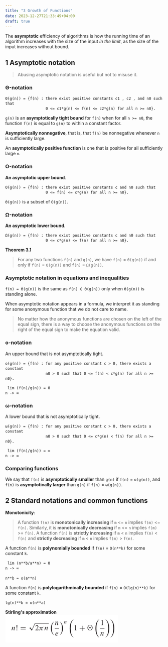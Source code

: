 ```yaml
---
title: "3 Growth of Functions"
date: 2023-12-27T21:33:49+04:00
draft: true
---
```


The **asymptotic** efficiency of algorithms is how the running time of an algorithm increases
with the size of the input _in the limit_, as the size of the input increases without bound.

## 1 Asymptotic notation

> Abusing asymptotic notation is useful but not to misuse it.

### Θ-notation

```
Θ(g(n)) = {f(n) : there exist positive constants c1 , c2 , and n0 such that
                  0 <= c1*g(n) <= f(n) <= c2*g(n) for all n >= n0}.
```

`g(n)` is an **asymptotically tight bound** for `f(n)` when for all `n >= n0`,
the function `f(n)` is equal to `g(n)` to within a constant factor.

**Asymptotically nonnegative**, that is, that `f(n)` be nonnegative
whenever `n` is sufficiently large.

An **asymptotically positive function** is one that is
positive for all sufficiently large `n`.

### O-notation

**An asymptotic upper bound**.

```
O(g(n)) = {f(n) : there exist positive constants c and n0 such that
                  0 <= f(n) <= c*g(n) for all n >= n0}.
```

`Θ(g(n))` is a subset of `O(g(n))`.

### Ω-notation

**An asymptotic lower bound**.

```
Ω(g(n)) = {f(n) : there exist positive constants c and n0 such that
                  0 <= c*g(n) <= f(n) for all n >= n0}.
```

**Theorem 3.1**

> For any two functions `f(n)` and `g(n)`, we have `f(n)` = `Θ(g(n))`
> if and only if `f(n)` = `O(g(n))` and `f(n)` = `Ω(g(n))`.

### Asymptotic notation in equations and inequalities

`f(n) = Θ(g(n))` is the same as `f(n) ∈ Θ(g(n))` only when
`Θ(g(n))` is standing alone.

When asymptotic notation appears in a formula, we interpret it as
standing for some anonymous function that we do not care to name.

> No matter how the anonymous functions are chosen on the left
> of the equal sign, there is a way to choose the anonymous functions
> on the right of the equal sign to make the equation valid.

### o-notation

An upper bound that is not asymptotically tight.

```
o(g(n)) = {f(n) : for any positive constant c > 0, there exists a constant
                  n0 > 0 such that 0 <= f(n) < c*g(n) for all n >= n0}.
```

```
 lim (f(n)/g(n)) = 0
n -> ∞
```

### ω-notation

A lower bound that is not asymptotically tight.

```
ω(g(n)) = {f(n) : for any positive constant c > 0, there exists a constant
                  n0 > 0 such that 0 <= c*g(n) < f(n) for all n >= n0}.
```

```
 lim (f(n)/g(n)) = ∞
n -> ∞
```

### Comparing functions

We say that `f(n)` is **asymptotically smaller** than `g(n)` if `f(n)` = `o(g(n))`,
and `f(n)` is **asymptotically larger** than `g(n)` if `f(n)` = `ω(g(n))`.

## 2 Standard notations and common functions

**Monotonicity**:

> A function `f(n)` is **monotonically increasing** if `m` <= `n` implies `f(m)` <= `f(n)`.
> Similarly, it is **monotonically decreasing** if `m` <= `n` implies `f(m)` >= `f(n)`.
> A function `f(n)` is **strictly increasing** if `m` < `n` implies `f(m)` < `f(n)` and
> **strictly decreasing** if `m` < `n` implies `f(m)` > `f(n)`.

A function `f(n)` is **polynomially bounded** if `f(n)` = `O(n**k)` for some constant `k`.

```
 lim (n**b/a**n) = 0
n -> ∞

n**b = o(a**n)
```

A function `f(n)` is **polylogarithmically bounded** if `f(n)` = `O(lg(n)**k)` for some constant `k`.

```
lg(n)**b = o(n**a)
```

**Stirling's approximation**
![stirling](pics/stirling.png)
